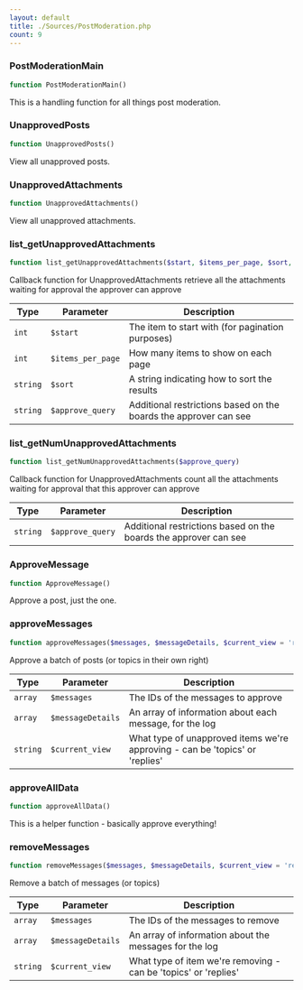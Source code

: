 ```yaml
---
layout: default
title: ./Sources/PostModeration.php
count: 9
---
```


### PostModerationMain

```php
function PostModerationMain()
```
This is a handling function for all things post moderation.



### UnapprovedPosts

```php
function UnapprovedPosts()
```
View all unapproved posts.



### UnapprovedAttachments

```php
function UnapprovedAttachments()
```
View all unapproved attachments.



### list_getUnapprovedAttachments

```php
function list_getUnapprovedAttachments($start, $items_per_page, $sort, $approve_query)
```
Callback function for UnapprovedAttachments
retrieve all the attachments waiting for approval the approver can approve



Type|Parameter|Description
---|---|---
`int`|`$start`|The item to start with (for pagination purposes)
`int`|`$items_per_page`|How many items to show on each page
`string`|`$sort`|A string indicating how to sort the results
`string`|`$approve_query`|Additional restrictions based on the boards the approver can see

### list_getNumUnapprovedAttachments

```php
function list_getNumUnapprovedAttachments($approve_query)
```
Callback function for UnapprovedAttachments
count all the attachments waiting for approval that this approver can approve



Type|Parameter|Description
---|---|---
`string`|`$approve_query`|Additional restrictions based on the boards the approver can see

### ApproveMessage

```php
function ApproveMessage()
```
Approve a post, just the one.



### approveMessages

```php
function approveMessages($messages, $messageDetails, $current_view = 'replies')
```
Approve a batch of posts (or topics in their own right)



Type|Parameter|Description
---|---|---
`array`|`$messages`|The IDs of the messages to approve
`array`|`$messageDetails`|An array of information about each message, for the log
`string`|`$current_view`|What type of unapproved items we're approving - can be 'topics' or 'replies'

### approveAllData

```php
function approveAllData()
```
This is a helper function - basically approve everything!



### removeMessages

```php
function removeMessages($messages, $messageDetails, $current_view = 'replies')
```
Remove a batch of messages (or topics)



Type|Parameter|Description
---|---|---
`array`|`$messages`|The IDs of the messages to remove
`array`|`$messageDetails`|An array of information about the messages for the log
`string`|`$current_view`|What type of item we're removing - can be 'topics' or 'replies'

